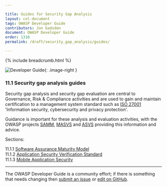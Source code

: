 ```yaml
---

title: Guides for Security Gap Analysis
layout: col-document
tags: OWASP Developer Guide
contributors: Jon Gadsden
document: OWASP Developer Guide
order: 1310
permalink: /draft/security_gap_analysis/guides/

---
```


{% include breadcrumb.html %}

<style type="text/css">
.image-right {
  height: 180px;
  display: block;
  margin-left: auto;
  margin-right: auto;
  float: right;
}
</style>

![Developer Guide](../../../../assets/images/dg_logo_bbd.png "OWASP Developer Guide"){: .image-right }

### 11.1 Security gap analysis guides

Security gap analysis and security gap evaluation are central to Governance, Risk & Compliance activities
and are used to gain and maintain certification to a management system standard
such as [ISO 27001][iso27001] 'Information security, cybersecurity and privacy protection'.

Guidance is important for these analysis and evaluation activities, with the OWASP projects [SAMM][samm],
[MASVS][masvs] and [ASVS][asvs] providing this information and advice.

Sections:

11.1.1 [Software Assurance Maturity Model](01-samm.md)  
11.1.2 [Application Security Verification Standard](02-asvs.md)  
11.1.3 [Mobile Application Security](03-mas.md)  

----

The OWASP Developer Guide is a community effort; if there is something that needs changing
then [submit an issue][issue1301] or [edit on GitHub][edit1301].

[asvs]: https://owasp.org/www-project-application-security-verification-standard/
[edit1301]: https://github.com/OWASP/www-project-developer-guide/blob/main/draft/13-security-gap-analysis/01-guides/toc.md
[iso27001]: https://www.iso.org/standard/82875.html
[issue1301]: https://github.com/OWASP/www-project-developer-guide/issues/new?labels=enhancement&template=request.md&title=Update:%2013-security-gap-analysis/01-guides/00-toc
[masvs]: https://mas.owasp.org/MASVS/
[samm]: https://owaspsamm.org/about/
